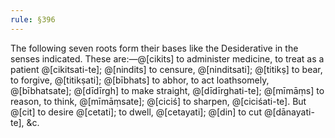 ```yaml
---
rule: §396
---
```


The following seven roots form their bases like the Desiderative in the senses indicated. These are:—@[cikits] to administer medicine, to treat as a patient @[cikitsati-te]; @[nindits] to censure, @[ninditsati]; @[titikṣ] to bear, to forgive, @[titikṣati]; @[bībhats] to abhor, to act loathsomely, @[bībhatsate]; @[dīdīrgh] to make straight, @[dīdīrghati-te]; @[mīmāṃs] to reason, to think, @[mīmāṃsate]; @[ciciś] to sharpen, @[ciciśati-te]. But @[cit] to desire @[cetati]; to dwell, @[cetayati]; @[din] to cut @[dānayati-te], &c.